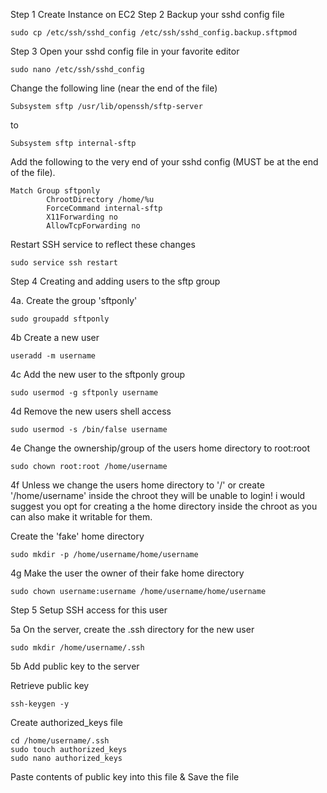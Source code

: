 Step 1 
Create Instance on EC2
Step 2
Backup your sshd config file

```
sudo cp /etc/ssh/sshd_config /etc/ssh/sshd_config.backup.sftpmod
```

Step 3
Open your sshd config file in your favorite editor

```
sudo nano /etc/ssh/sshd_config
```

Change the following line (near the end of the file) 

```
Subsystem sftp /usr/lib/openssh/sftp-server
```

to

```
Subsystem sftp internal-sftp
```
Add the following to the very end of your sshd config (MUST be at the end of the file).

```
Match Group sftponly
        ChrootDirectory /home/%u
        ForceCommand internal-sftp
        X11Forwarding no
        AllowTcpForwarding no
```
Restart SSH service to reflect these changes
```
sudo service ssh restart
```

Step 4 Creating and adding users to the sftp group

4a. Create the group 'sftponly'

```
sudo groupadd sftponly
```
4b Create a new user 

```
useradd -m username
```
4c Add the new user to the sftponly group 

```
sudo usermod -g sftponly username
```
4d Remove the new users shell access

```
sudo usermod -s /bin/false username
```
4e Change the ownership/group of the users home directory to root:root

```
sudo chown root:root /home/username
```
4f Unless we change the users home directory to '/' or create '/home/username' inside the chroot they will be unable to login! i would suggest you opt for creating a the home directory inside the chroot as you can also make it writable for them.

Create the 'fake' home directory 

```
sudo mkdir -p /home/username/home/username
```
4g Make the user the owner of their fake home directory

```
sudo chown username:username /home/username/home/username
```

Step 5 Setup SSH access for this user

5a On the server, create the .ssh directory for the new user

```
sudo mkdir /home/username/.ssh
```
5b Add public key to the server

Retrieve public key

```
ssh-keygen -y
```
Create authorized_keys file

```
cd /home/username/.ssh
sudo touch authorized_keys
sudo nano authorized_keys
```
Paste contents of public key into this file & Save the file